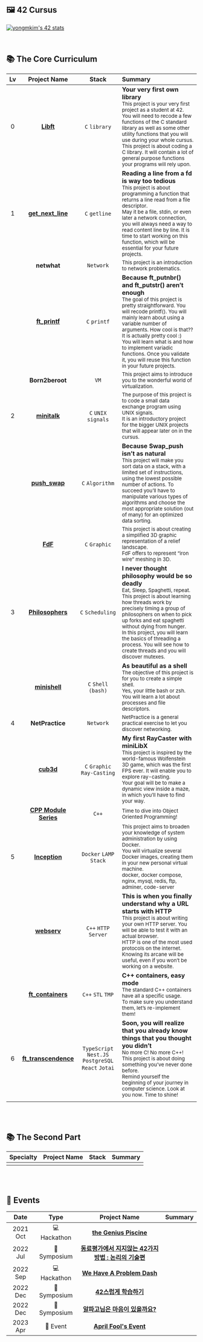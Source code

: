 ## 🖼️ 42 Cursus
<!--
[![yongmkim's 42 stats](https://badge42.vercel.app/api/v2/cl38txogk004909l100cr3o0d/stats?cursusId=9&coalitionId=piscine)](https://profile.intra.42.fr/users/yongmkim)
-->
<!--
[![yongmkim's 42 stats](https://badge42.vercel.app/api/v2/cl38txogk004909l100cr3o0d/stats?cursusId=21&coalitionId=86)](https://profile.intra.42.fr/users/yongmkim)
-->
[![yongmkim's 42 stats](https://badge.mediaplus.ma/darkblue/yongmkim?1337Badge=off&UM6P=off)](https://profile.intra.42.fr/users/yongmkim)

<br/>

## 📚 The Core Curriculum
<!--
|| **[pipex](https://github.com/ecole42-yoma/pipex)** | [![yongmkim's 42 pipex Score](https://badge42.vercel.app/api/v2/cl38txogk004909l100cr3o0d/project/2496548)](https://github.com/ecole42-yoma/pipex) | `C` `pipe` |  |
|| **[fract-ol](https://github.com/ecole42-yoma/fract-ol)** | [![yongmkim's 42 fract-ol Score](https://badge42.vercel.app/api/v2/cl38txogk004909l100cr3o0d/project/2496226)](https://github.com/ecole42-yoma/fract-ol) | `C` `Graphic` |  |
|| **[so-long](https://github.com/ecole42-yoma/so-long)** | [![yongmkim's 42 so_long Score](https://badge42.vercel.app/api/v2/cl38txogk004909l100cr3o0d/project/2542702)](https://github.com/ecole42-yoma/so-long) | `C` `Graphic` |  |
-->

| Lv | Project Name  |  Stack  |  Summary  |
|:---:|:---:|:---:|:---|
|0| **[Libft](https://github.com/ecole42-yoma/Libft)** | `C` `library` | **Your very first own library** </br> <sub> This project is your very first project as a student at 42. You will need to recode a few functions of the C standard library as well as some other utility functions that you will use during your whole cursus. </br> This project is about coding a C library. It will contain a lot of general purpose functions your programs will rely upon. </sub>|
|1| **[get_next_line](https://github.com/ecole42-yoma/get_next_line)** | `C` `getline` | **Reading a line from a fd is way too tedious** </br> <sub> This project is about programming a function that returns a line read from a file descriptor. </br> May it be a file, stdin, or even later a network connection, you will always need a way to read content line by line. It is time to start working on this function, which will be essential for your future projects. </sub> |
|| **netwhat** | `Network` | <sub> This project is an introduction to network problematics. </sub> |
|| **[ft_printf](https://github.com/ecole42-yoma/ft_printf)** | `C` `printf` | **Because ft_putnbr() and ft_putstr() aren’t enough** </br> <sub> The goal of this project is pretty straightforward. You will recode printf(). You will mainly learn about using a variable number of arguments. How cool is that?? It is actually pretty cool :) </br> You will learn what is and how to implement variadic functions. Once you validate it, you will reuse this function in your future projects. </sub> |
|| **Born2beroot** | `VM` | <sub> This project aims to introduce you to the wonderful world of virtualization. </sub> |
|2| **[minitalk](https://github.com/ecole42-yoma/minitalk)** | `C` `UNIX signals` | <sub> The purpose of this project is to code a small data exchange program using UNIX signals. </br> It is an introductory project for the bigger UNIX projects that will appear later on in the cursus. </sub> |
|| **[push_swap](https://github.com/ecole42-yoma/push_swap)** | `C` `Algorithm` | **Because Swap_push isn’t as natural** </br> <sub> This project will make you sort data on a stack, with a limited set of instructions, using the lowest possible number of actions. To succeed you’ll have to manipulate various types of algorithms and choose the most appropriate solution (out of many) for an optimized data sorting. </sub> |
|| **[FdF](https://github.com/ecole42-yoma/FdF)** | `C` `Graphic` | <sub> This project is about creating a simplified 3D graphic representation of a relief landscape. </br> FdF offers to represent “iron wire” meshing in 3D. </sub> |
|3| **[Philosophers](https://github.com/ecole42-yoma/Philosophers)** | `C` `Scheduling` | **I never thought philosophy would be so deadly** </br> <sub> Eat, Sleep, Spaghetti, repeat. </br> This project is about learning how threads work by precisely timing a group of philosophers on when to pick up forks and eat spaghetti without dying from hunger. </br> In this project, you will learn the basics of threading a process. You will see how to create threads and you will discover mutexes. </sub> |
|| **[minishell](https://github.com/ecole42-yoma/minishell)** | `C` `Shell (bash)` | **As beautiful as a shell** </br> <sub> The objective of this project is for you to create a simple shell. </br> Yes, your little bash or zsh. You will learn a lot about processes and file descriptors. </sub> |
|4| **NetPractice** | `Network` | <sub> NetPractice is a general practical exercise to let you discover networking. </sub> |
|| **[cub3d](https://github.com/ecole42-yoma/cub3d)** | `C` `Graphic` `Ray-Casting` | **My first RayCaster with miniLibX** </br> <sub> This project is inspired by the world-famous Wolfenstein 3D game, which was the first FPS ever. It will enable you to explore ray-casting. </br> Your goal will be to make a dynamic view inside a maze, in which you’ll have to find your way. </sub> |
|| **[CPP Module Series](https://github.com/ecole42-yoma/CPP-Module)** | `C++` | <sub> Time to dive into Object Oriented Programming! </sub> |
|5| **[Inception](https://github.com/ecole42-yoma/Inception)** | `Docker` `LAMP Stack` | <sub> This project aims to broaden your knowledge of system administration by using Docker. </br> You will virtualize several Docker images, creating them in your new personal virtual machine. </br> docker, docker compose, nginx, mysql, redis, ftp, adminer, code-server </sub> |
|| **[webserv](https://github.com/ecole42-yoma/webserv)** | `C++` `HTTP Server` | **This is when you finally understand why a URL starts with HTTP** </br> <sub> This project is about writing your own HTTP server. You will be able to test it with an actual browser. </br> HTTP is one of the most used protocols on the internet. Knowing its arcane will be useful, even if you won’t be working on a website. </sub> |
|| **[ft_containers](https://github.com/ecole42-yoma/ft_containers)** | `C++` `STL` `TMP` | **C++ containers, easy mode** </br> <sub> The standard C++ containers have all a specific usage. </br> To make sure you understand them, let’s re-implement them! </sub> |
|6| **[ft_transcendence](https://github.com/ecole42-yoma/ft_transcendence)** | `TypeScript` `Nest.JS` `PostgreSQL` `React` `Jotai` | **Soon, you will realize that you already know things that you thought you didn’t** </br> <sub> No more C! No more C++! This project is about doing something you’ve never done before. </br> Remind yourself the beginning of your journey in computer science. Look at you now. Time to shine! </sub>|  |
||  |  |  |  |

<br><br>

## 📚 The Second Part
|  Specialty  |  Project Name  |  Stack  |  Summary  |
|:---:|:---:|:---:|:---|
| | | | |

<br><br>
## 🎁 Events
|  Date  |  Type  |  Project Name  |  Summary  |
|:---:|:---:|:---:|:---|
|  2021 Oct |  💻 Hackathon  |  **[the Genius Piscine](https://github.com/ecole42-yoma/2021_42_hackathon_the_Genius_Piscine)**  | |
|  2022 Jul |  🎤 Symposium  |  **[동료평가에서 지지않는 42가지 방법 : 논리의 기술편](https://www.canva.com/design/DAFGMwf84HU/0ZR5gKkJZm2r9BEK4HEPcw/edit?utm_content=DAFGMwf84HU&utm_campaign=designshare&utm_medium=link2&utm_source=sharebutton)**  | |
|  2022 Sep |  💻 Hackathon  |  **[We Have A Problem Dash](https://github.com/ecole42-yoma/2022_42_hackathon_We_have_a_problem_dash)** | |
|  2022 Dec |  🎤 Symposium  |  **[42스럽게 학습하기](https://www.canva.com/design/DAFTxYG2DFk/oljHiRTezFfQZwPSL6HKTA/edit?utm_content=DAFTxYG2DFk&utm_campaign=designshare&utm_medium=link2&utm_source=sharebutton)**  | |
|  2022 Dec |  🎤 Symposium  |  **[알파고님은 마음이 있을까요?](https://www.canva.com/design/DAFTzdRZaUo/uKueLFuOsaUq4k-rTcpABQ/edit?utm_content=DAFTzdRZaUo&utm_campaign=designshare&utm_medium=link2&utm_source=sharebutton)**  | |
|  2023 Apr |  🎁 Event  |  **[April Fool's Event](https://github.com/ecole42-yoma/2023_42_event_April_Fools_Day)** |    |

<!--
| type |  |  |  |  |
-->

<!--
[canva](https://www.canva.com/design/DAFGMwf84HU/0ZR5gKkJZm2r9BEK4HEPcw/view?utm_content=DAFGMwf84HU&utm_campaign=designshare&utm_medium=link2&utm_source=sharebutton)
-->
